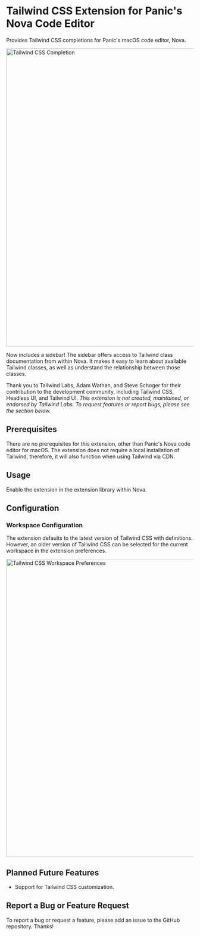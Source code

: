# Tailwind CSS Extension for Panic's Nova Code Editor

Provides Tailwind CSS completions for Panic's macOS code editor, Nova.

<img src="https://user-images.githubusercontent.com/48892071/105522129-dacd1080-5caa-11eb-8ce9-dacd244de575.png" width="800" alt="Tailwind CSS Completion">

Now includes a sidebar!
The sidebar offers access to Tailwind class documentation from within Nova. It makes it easy
to learn about available Tailwind classes, as well as understand the relationship between those classes.

Thank you to Tailwind Labs, Adam Wathan, and Steve Schoger for their contribution to the development community, including Tailwind CSS, Headless UI, and Tailwind UI. *This extension is not created, maintained, or endorsed by Tailwind Labs. To request features or report bugs, please see the section below.*

## Prerequisites

There are no prerequisites for this extension, other than Panic's Nova code editor for macOS. The extension does not require a local installation of Tailwind, therefore, it will also function when using Tailwind via CDN.

## Usage

Enable the extension in the extension library within Nova.

## Configuration

### Workspace Configuration
The extension defaults to the latest version of Tailwind CSS with definitions. However, an older version of Tailwind CSS can be selected for the current workspace in the extension preferences.

<img src="https://user-images.githubusercontent.com/48892071/105521461-ed931580-5ca9-11eb-8d48-b71d8e9b7986.png" width="800" alt="Tailwind CSS Workspace Preferences">

## Planned Future Features

* Support for Tailwind CSS customization.

## Report a Bug or Feature Request

To report a bug or request a feature, please add an issue to the GitHub repository. Thanks!
